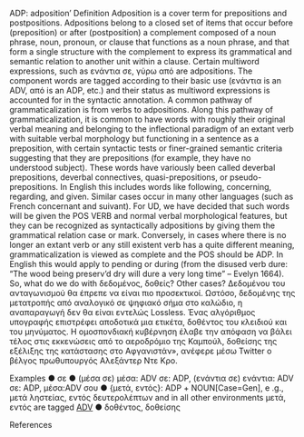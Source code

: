 
ADP: adposition’
Definition
Adposition is a cover term for prepositions and postpositions. Adpositions belong to a closed set of items that occur before (preposition) or after (postposition) a complement composed of a noun phrase, noun, pronoun, or clause that functions as a noun phrase, and that form a single structure with the complement to express its grammatical and semantic relation to another unit within a clause.
Certain multiword expressions, such as ενάντια σε, γύρω από are adpositions. The component words are tagged according to their basic use (ενάντια is an ADV, από is an ADP, etc.) and their status as multiword expressions is accounted for in the syntactic annotation.
A common pathway of grammaticalization is from verbs to adpositions. Along this pathway of grammaticalization, it is common to have words with roughly their original verbal meaning and belonging to the inflectional paradigm of an extant verb with suitable verbal morphology but functioning in a sentence as a preposition, with certain syntactic tests or finer-grained semantic criteria suggesting that they are prepositions (for example, they have no understood subject). These words have variously been called deverbal prepositions, deverbal connectives, quasi-prepositions, or pseudo-prepositions. In English this includes words like following, concerning, regarding, and given. Similar cases occur in many other languages (such as French concernant and suivant). For UD, we have decided that such words will be given the POS VERB and normal verbal morphological features, but they can be recognized as syntactically adpositions by giving them the grammatical relation case or mark. Conversely, in cases where there is no longer an extant verb or any still existent verb has a quite different meaning, grammaticalization is viewed as complete and the POS should be ADP. In English this would apply to pending or during (from the disused verb dure: “The wood being preserv’d dry will dure a very long time” – Evelyn 1664).
So, what do we do with δεδομένος, δοθείς? Other cases?
Δεδομένου του ανταγωνισμού θα έπρεπε να είναι πιο προσεκτικοί.
Ωστόσο, δεδομένης της μετατροπής από αναλογικό σε ψηφιακό σήμα στο καλώδιο, η αναπαραγωγή δεν θα είναι εντελώς Lossless.
Ένας αλγόριθμος υπογραφής επιστρέφει αποδοτικά μια ετικέτα, δοθέντος του κλειδιού και του μηνύματος.
Η ομοσπονδιακή κυβέρνηση έλαβε την απόφαση να βάλει τέλος στις εκκενώσεις από το αεροδρόμιο της Καμπούλ, δοθείσης της εξέλιξης της κατάστασης στο Αφγανιστάν», ανέφερε μέσω Twitter ο βέλγος πρωθυπουργός Αλεξάντερ Ντε Κρο.


Examples
●	σε
●	(μέσα σε) μέσα: ADV σε: ADP, (ενάντια σε) ενάντια: ADV σε: ADP, μέσα:ADV σου
●	{μετά, εντός}: ADP + ΝΟUN[Case=Gen], e .g., μετά ληστείας, εντός δευτερολέπτων and in all other environments μετά, εντός are tagged [ADV]()
●	δοθέντος, δοθείσης

References
